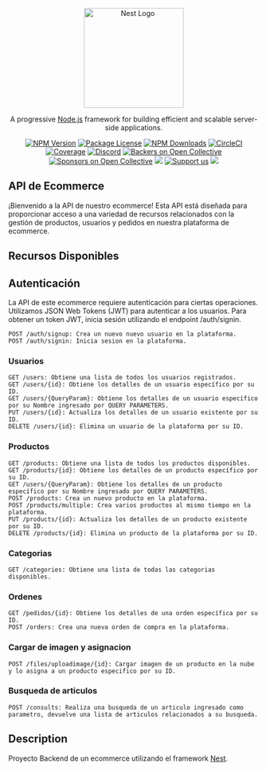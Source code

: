 <p align="center">
  <a href="http://nestjs.com/" target="blank"><img src="https://nestjs.com/img/logo-small.svg" width="200" alt="Nest Logo" /></a>
</p>

[circleci-image]: https://img.shields.io/circleci/build/github/nestjs/nest/master?token=abc123def456
[circleci-url]: https://circleci.com/gh/nestjs/nest

  <p align="center">A progressive <a href="http://nodejs.org" target="_blank">Node.js</a> framework for building efficient and scalable server-side applications.</p>
    <p align="center">
<a href="https://www.npmjs.com/~nestjscore" target="_blank"><img src="https://img.shields.io/npm/v/@nestjs/core.svg" alt="NPM Version" /></a>
<a href="https://www.npmjs.com/~nestjscore" target="_blank"><img src="https://img.shields.io/npm/l/@nestjs/core.svg" alt="Package License" /></a>
<a href="https://www.npmjs.com/~nestjscore" target="_blank"><img src="https://img.shields.io/npm/dm/@nestjs/common.svg" alt="NPM Downloads" /></a>
<a href="https://circleci.com/gh/nestjs/nest" target="_blank"><img src="https://img.shields.io/circleci/build/github/nestjs/nest/master" alt="CircleCI" /></a>
<a href="https://coveralls.io/github/nestjs/nest?branch=master" target="_blank"><img src="https://coveralls.io/repos/github/nestjs/nest/badge.svg?branch=master#9" alt="Coverage" /></a>
<a href="https://discord.gg/G7Qnnhy" target="_blank"><img src="https://img.shields.io/badge/discord-online-brightgreen.svg" alt="Discord"/></a>
<a href="https://opencollective.com/nest#backer" target="_blank"><img src="https://opencollective.com/nest/backers/badge.svg" alt="Backers on Open Collective" /></a>
<a href="https://opencollective.com/nest#sponsor" target="_blank"><img src="https://opencollective.com/nest/sponsors/badge.svg" alt="Sponsors on Open Collective" /></a>
  <a href="https://paypal.me/kamilmysliwiec" target="_blank"><img src="https://img.shields.io/badge/Donate-PayPal-ff3f59.svg"/></a>
    <a href="https://opencollective.com/nest#sponsor"  target="_blank"><img src="https://img.shields.io/badge/Support%20us-Open%20Collective-41B883.svg" alt="Support us"></a>
  <a href="https://twitter.com/nestframework" target="_blank"><img src="https://img.shields.io/twitter/follow/nestframework.svg?style=social&label=Follow"></a>
</p>
  <!--[![Backers on Open Collective](https://opencollective.com/nest/backers/badge.svg)](https://opencollective.com/nest#backer)
  [![Sponsors on Open Collective](https://opencollective.com/nest/sponsors/badge.svg)](https://opencollective.com/nest#sponsor)-->

## API de Ecommerce

¡Bienvenido a la API de nuestro ecommerce! Esta API está diseñada para proporcionar acceso a una variedad de recursos relacionados con la gestión de productos, usuarios y pedidos en nuestra plataforma de ecommerce.

## Recursos Disponibles

## Autenticación

La API de este ecommerce requiere autenticación para ciertas operaciones. Utilizamos JSON Web Tokens (JWT) para autenticar a los usuarios.
Para obtener un token JWT, inicia sesión utilizando el endpoint /auth/signin.

    POST /auth/signup: Crea un nuevo nuevo usuario en la plataforma.
    POST /auth/signin: Inicia sesion en la plataforma.

### Usuarios

    GET /users: Obtiene una lista de todos los usuarios registrados.
    GET /users/{id}: Obtiene los detalles de un usuario específico por su ID.
    GET /users/{QueryParam}: Obtiene los detalles de un usuario específico por su Nombre ingresado por QUERY PARAMETERS.
    PUT /users/{id}: Actualiza los detalles de un usuario existente por su ID.
    DELETE /users/{id}: Elimina un usuario de la plataforma por su ID.

### Productos

    GET /products: Obtiene una lista de todos los productos disponibles.
    GET /products/{id}: Obtiene los detalles de un producto específico por su ID.
    GET /users/{QueryParam}: Obtiene los detalles de un producto específico por su Nombre ingresado por QUERY PARAMETERS.
    POST /products: Crea un nuevo producto en la plataforma.
    POST /products/multiple: Crea varios productos al mismo tiempo en la plataforma.
    PUT /products/{id}: Actualiza los detalles de un producto existente por su ID.
    DELETE /products/{id}: Elimina un producto de la plataforma por su ID.

### Categorias

    GET /categories: Obtiene una lista de todas las categorias disponibles.

### Ordenes

    GET /pedidos/{id}: Obtiene los detalles de una orden específica por su ID.
    POST /orders: Crea una nueva orden de compra en la plataforma.

### Cargar de imagen y asignacion

    POST /files/uploadimage/{id}: Cargar imagen de un producto en la nube y lo asigna a un producto especifico por su ID.

### Busqueda de articulos

    POST /consults: Realiza una busqueda de un articulo ingresado como parametro, devuelve una lista de articulos relacionados a su busqueda.

## Description

Proyecto Backend de un ecommerce utilizando el framework [Nest](https://github.com/nestjs/nest).